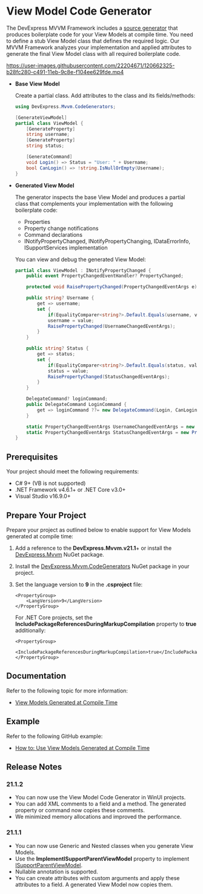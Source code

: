 # View Model Code Generator

The DevExpress MVVM Framework includes a [source generator](https://github.com/dotnet/roslyn/blob/main/docs/features/source-generators.md) that produces boilerplate code for your View Models at compile time. You need to define a stub View Model class that defines the required logic. Our MVVM Framework analyzes your implementation and applied attributes to generate the final View Model class with all required boilerplate code.



https://user-images.githubusercontent.com/22204671/120662325-b28fc280-c491-11eb-9c8e-f104ee629fde.mp4





* **Base View Model**
    
    Create a partial class. Add attributes to the class and its fields/methods:

    ```csharp
    using DevExpress.Mvvm.CodeGenerators;

    [GenerateViewModel]
    partial class ViewModel {
        [GenerateProperty]
        string username;
        [GenerateProperty]
        string status;

        [GenerateCommand]
        void Login() => Status = "User: " + Username;
        bool CanLogin() => !string.IsNullOrEmpty(Username);
    }
    ```
    
* **Generated View Model**

    The generator inspects the base View Model and produces a partial class that complements your implementation with the following boilerplate code:
    
    * Properties
    * Property change notifications
    * Command declarations
    * INotifyPropertyChanged, INotifyPropertyChanging, IDataErrorInfo, ISupportServices implementation 
    
    You can view and debug the generated View Model:
  
    ```csharp   
    partial class ViewModel : INotifyPropertyChanged {
        public event PropertyChangedEventHandler? PropertyChanged;

        protected void RaisePropertyChanged(PropertyChangedEventArgs e) => PropertyChanged?.Invoke(this, e);

        public string? Username {
            get => username;
            set {
                if(EqualityComparer<string?>.Default.Equals(username, value)) return;
                username = value;
                RaisePropertyChanged(UsernameChangedEventArgs);
            }
        }

        public string? Status {
            get => status;
            set {
                if(EqualityComparer<string?>.Default.Equals(status, value)) return;
                status = value;
                RaisePropertyChanged(StatusChangedEventArgs);
            }
        }

        DelegateCommand? loginCommand;
        public DelegateCommand LoginCommand {
            get => loginCommand ??= new DelegateCommand(Login, CanLogin, true);
        }

        static PropertyChangedEventArgs UsernameChangedEventArgs = new PropertyChangedEventArgs(nameof(Username));
        static PropertyChangedEventArgs StatusChangedEventArgs = new PropertyChangedEventArgs(nameof(Status));
    }
    ```

## Prerequisites

Your project should meet the following requirements:
- C# 9+ (VB is not supported)
- .NET Framework v4.6.1+ or .NET Core v3.0+
- Visual Studio v16.9.0+

## Prepare Your Project

Prepare your project as outlined below to enable support for View Models generated at compile time:

1. Add a reference to the **DevExpress.Mvvm.v21.1**+ or install the [DevExpress.Mvvm](https://www.nuget.org/packages/DevExpressMvvm/) NuGet package.  
2. Install the [DevExpress.Mvvm.CodeGenerators](https://www.nuget.org/packages/DevExpress.Mvvm.CodeGenerators/) NuGet package in your project.
3. Set the language version to **9** in the **.csproject** file:

    ```xaml
    <PropertyGroup>
        <LangVersion>9</LangVersion>
    </PropertyGroup>
    ```

    For .NET Core projects, set the **IncludePackageReferencesDuringMarkupCompilation** property to **true** additionally:

    ```xaml
    <PropertyGroup>
        <IncludePackageReferencesDuringMarkupCompilation>true</IncludePackageReferencesDuringMarkupCompilation>
    </PropertyGroup>
    ```
 
## Documentation
 
Refer to the following topic for more information: 
* [View Models Generated at Compile Time](https://docs.devexpress.com/WPF/402989/mvvm-framework/viewmodels/compile-time-generated-viewmodels)
 
## Example

Refer to the following GitHub example: 
* [How to: Use View Models Generated at Compile Time](https://github.com/DevExpress-Examples/ViewModelGenerator-Sample)

## Release Notes

### 21.1.2 
- You can now use the View Model Code Generator in WinUI projects.	
- You can add XML comments to a field and a method. The generated property or command now copies these comments.	
- We minimized memory allocations and improved the performance. 

### 21.1.1

- You can now use Generic and Nested classes when you generate View Models.
- Use the **ImplementISupportParentViewModel** property to implement [ISupportParentViewModel](https://docs.devexpress.com/WPF/17449/mvvm-framework/viewmodels/viewmodel-relationships-isupportparentviewmodel).
- Nullable annotation is supported.
- You can create attributes with custom arguments and apply these attributes to a field. A generated View Model now copies them. 
